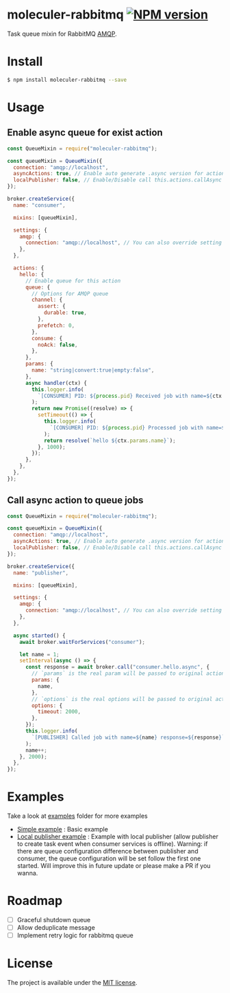 # moleculer-rabbitmq [![NPM version](https://img.shields.io/npm/v/moleculer-rabbitmq.svg)](https://www.npmjs.com/package/moleculer-rabbitmq)

Task queue mixin for RabbitMQ [AMQP](https://www.amqp.org/).

# Install

```bash
$ npm install moleculer-rabbitmq --save
```

# Usage

## Enable async queue for exist action

```js
const QueueMixin = require("moleculer-rabbitmq");

const queueMixin = QueueMixin({
  connection: "amqp://localhost",
  asyncActions: true, // Enable auto generate .async version for actions
  localPublisher: false, // Enable/Disable call this.actions.callAsync to call remote async
});

broker.createService({
  name: "consumer",

  mixins: [queueMixin],

  settings: {
    amqp: {
      connection: "amqp://localhost", // You can also override setting from service setting
    },
  },

  actions: {
    hello: {
      // Enable queue for this action
      queue: {
        // Options for AMQP queue
        channel: {
          assert: {
            durable: true,
          },
          prefetch: 0,
        },
        consume: {
          noAck: false,
        },
      },
      params: {
        name: "string|convert:true|empty:false",
      },
      async handler(ctx) {
        this.logger.info(
          `[CONSUMER] PID: ${process.pid} Received job with name=${ctx.params.name}`
        );
        return new Promise((resolve) => {
          setTimeout(() => {
            this.logger.info(
              `[CONSUMER] PID: ${process.pid} Processed job with name=${ctx.params.name}`
            );
            return resolve(`hello ${ctx.params.name}`);
          }, 1000);
        });
      },
    },
  },
});
```

## Call async action to queue jobs

```js
const QueueMixin = require("moleculer-rabbitmq");

const queueMixin = QueueMixin({
  connection: "amqp://localhost",
  asyncActions: true, // Enable auto generate .async version for actions
  localPublisher: false, // Enable/Disable call this.actions.callAsync to call remote async
});

broker.createService({
  name: "publisher",

  mixins: [queueMixin],

  settings: {
    amqp: {
      connection: "amqp://localhost", // You can also override setting from service setting
    },
  },

  async started() {
    await broker.waitForServices("consumer");

    let name = 1;
    setInterval(async () => {
      const response = await broker.call("consumer.hello.async", {
        // `params` is the real param will be passed to original action
        params: {
          name,
        },
        // `options` is the real options will be passed to original action
        options: {
          timeout: 2000,
        },
      });
      this.logger.info(
        `[PUBLISHER] Called job with name=${name} response=${response}`
      );
      name++;
    }, 2000);
  },
});
```

# Examples

Take a look at [examples](examples) folder for more examples
- [Simple example](examples/simple) : Basic example
- [Local publisher example](examples/localPublisher) : Example with local publisher (allow publisher to create task event when consumer services is offline). Warning: if there are queue configuration difference between publisher and consumer, the queue configuration will be set follow the first one started. Will improve this in future update or please make a PR if you wanna.

# Roadmap

- [ ] Graceful shutdown queue
- [ ] Allow deduplicate message
- [ ] Implement retry logic for rabbitmq queue

# License

The project is available under the [MIT license](https://tldrlegal.com/license/mit-license).
